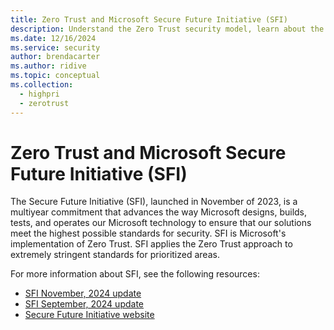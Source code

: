 ```yaml
---
title: Zero Trust and Microsoft Secure Future Initiative (SFI)
description: Understand the Zero Trust security model, learn about the principles, and apply the Zero Trust architecture using Microsoft 365 and Microsoft Azure services.  
ms.date: 12/16/2024
ms.service: security
author: brendacarter
ms.author: ridive
ms.topic: conceptual
ms.collection: 
  - highpri
  - zerotrust
---
```


# Zero Trust and Microsoft Secure Future Initiative (SFI)

The Secure Future Initiative (SFI), launched in November of 2023, is a multiyear commitment that advances the way Microsoft designs, builds, tests, and operates our Microsoft technology to ensure that our solutions meet the highest possible standards for security. SFI is Microsoft's implementation of Zero Trust. SFI applies the Zero Trust approach to extremely stringent standards for prioritized areas.

For more information about SFI, see the following resources:

- [SFI November, 2024 update](https://cdn-dynmedia-1.microsoft.com/is/content/microsoftcorp/microsoft/final/en-us/microsoft-brand/documents/SFI_November_2024_update.pdf)
- [SFI September, 2024 update](https://cdn-dynmedia-1.microsoft.com/is/content/microsoftcorp/microsoft/final/en-us/microsoft-brand/documents/SFI_September_2024_progress_report.pdf)
- [Secure Future Initiative website](https://www.microsoft.com/en-us/trust-center/security/secure-future-initiative)

